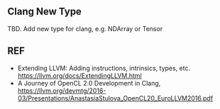 ## Clang New Type
TBD.
Add new type for clang, e.g. NDArray or Tensor

## REF
- Extending LLVM: Adding instructions, intrinsics, types, etc. <https://llvm.org/docs/ExtendingLLVM.html>
- A Journey of OpenCL 2.0 Development in Clang, <https://llvm.org/devmtg/2016-03/Presentations/AnastasiaStulova_OpenCL20_EuroLLVM2016.pdf>
